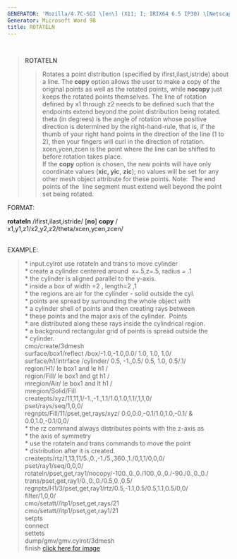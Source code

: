 ```yaml
---
GENERATOR: 'Mozilla/4.7C-SGI \[en\] (X11; I; IRIX64 6.5 IP30) \[Netscape\]'
Generator: Microsoft Word 98
title: ROTATELN
---
```


 

> **ROTATELN**
>
> > Rotates a point distribution (specified by ifirst,ilast,istride)
> > about a line. The **copy** option allows the user to make a copy of
> > the original points as well as the rotated points, while **nocopy**
> > just keeps the rotated points themselves. The line of rotation
> > defined by x1 through z2 needs to be defined such that the endpoints
> > extend beyond the point distribution being rotated. theta (in
> > degrees) is the angle of rotation whose positive direction is
> > determined by the right-hand-rule, that is, if the thumb of your
> > right hand points in the direction of the line (1 to 2), then your
> > fingers will curl in the direction of rotation. xcen,ycen,zcen is
> > the point where the line can be shifted to before rotation takes
> > place.\
> > If the **copy** option is chosen, the new points will have only
> > coordinate values (**xic, yic**, **zic**); no values will be set for
> > any other mesh object attribute for these points.
> > Note:  The end points of the  line segment must extend well beyond
> > the point set being rotated.

FORMAT:

**rotateln** /ifirst,ilast,istride/ \[**no**\] **copy** /
x1,y1,z1/x2,y2,z2/theta/xcen,ycen,zcen/\
 

EXAMPLE:

> \* input.cylrot use rotateln and trans to move cylinder\
> \* create a cylinder centered around  x=.5,z=.5, radius = .1\
> \* the cylinder is aligned parallel to the y-axis.\
> \* inside a box of width =2 , length=2 ,1\
> \* the regions are air for the cylinder - solid outside the cyl.\
> \* points are spread by surrounding the whole object with\
> \* a cylinder shell of points and then creating rays between\
> \* these points and the major axis of the cylinder.  Points\
> \* are distributed along these rays inside the cylindrical region.\
> \* a background rectangular grid of points is spread outside the\
> \* cylinder.\
> cmo/create/3dmesh\
> surface/box1/reflect /box/-1.0,-1.0,0.0/ 1.0, 1.0, 1.0/\
> surface/h1/intrface /cylinder/ 0.5, -1.,0.5/ 0.5, 1.0, 0.5/.1/\
> region/H1/ le box1 and le h1 /\
> region/Fill/ le box1 and gt h1 /\
> mregion/Air/ le box1 and lt h1 /\
> mregion/Solid/Fill\
> createpts/xyz/11,11,1/-1.,-1.,1.1/1.0,1.0,1.1/,1,1,0/\
> pset/rays/seq/1,0,0/\
> regnpts/Fill/11/pset,get,rays/xyz/ 0.0,0.0,-0.1/1.0,1.0,-0.1/ &\
> 0.0,1.0,-0.1/0,0/\
> \* the rz command always distributes points with the z-axis as\
> \* the axis of symmetry\
> \* use the rotateln and trans commands to move the point\
> \* distribution after it is created.\
> createpts/rtz/1,13,11/5.,0.,-1./5.,360.,1./0,1,1/0,0,0/\
> pset/ray1/seq/0,0,0/\
> rotateln/pset,get,ray1/nocopy/-100.,0.,0./100.,0.,0./-90./0.,0.,0./\
> trans/pset,get,ray1/0.,0.,0./0.5,0.,0.5/\
> regnpts/H1/3/pset,get,ray1/rtz/0.5,-1.1,0.5/0.5,1.1,0.5/0,0/\
> filter/1,0,0/\
> cmo/setatt//itp1/pset,get,rays/21\
> cmo/setatt//itp1/pset,get,ray1/21\
> setpts\
> connect\
> settets\
> dump/gmv/gmv.cylrot/3dmesh\
> finish
> [click here for image](image/cylrot.gif)
